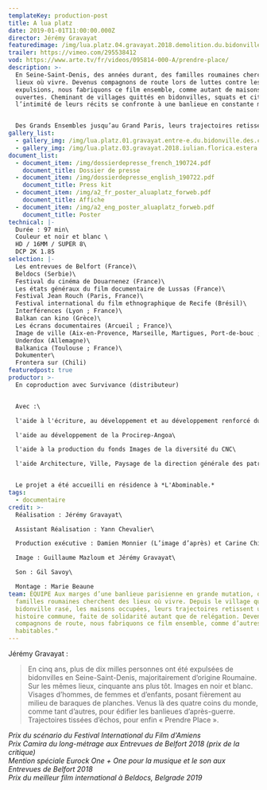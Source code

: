 ```yaml
---
templateKey: production-post
title: A lua platz
date: 2019-01-01T11:00:00.000Z
director: Jérémy Gravayat
featuredimage: /img/lua.platz.04.gravayat.2018.demolition.du.bidonville.de.saint-ouen.2017.jpg
trailer: https://vimeo.com/295538412
vod: https://www.arte.tv/fr/videos/095814-000-A/prendre-place/
description: >-
  En Seine-Saint-Denis, des années durant, des familles roumaines cherchent des
  lieux où vivre. Devenus compagnons de route lors de luttes contre les
  expulsions, nous fabriquons ce film ensemble, comme autant de maisons
  ouvertes. Cheminant de villages quittés en bidonvilles, squats et cités,
  l’intimité de leurs récits se confronte à une banlieue en constante mutation.


  Des Grands Ensembles jusqu’au Grand Paris, leurs trajectoires retissent une histoire commune, celle de solidarités habitantes refusant la relégation.
gallery_list:
  - gallery_img: /img/lua.platz.01.gravayat.entre-e.du.bidonville.des.coquetiers.bobigny.2017.jpg
  - gallery_img: /img/lua.platz.03.gravayat.2018.iulian.florica.estera.roumanie.2016.jpg
document_list:
  - document_item: /img/dossierdepresse_french_190724.pdf
    document_title: Dossier de presse
  - document_item: /img/dossierdepresse_english_190722.pdf
    document_title: Press kit
  - document_item: /img/a2_fr_poster_aluaplatz_forweb.pdf
    document_title: Affiche
  - document_item: /img/a2_eng_poster_aluaplatz_forweb.pdf
    document_title: Poster
technical: |-
  Durée : 97 min\
  Couleur et noir et blanc \
  HD / 16MM / SUPER 8\
  DCP 2K 1.85
selection: |-
  Les entrevues de Belfort (France)\
  Beldocs (Serbie)\
  Festival du cinéma de Douarnenez (France)\
  Les états généraux du film documentaire de Lussas (France)\
  Festival Jean Rouch (Paris, France)\
  Festival international du film ethnographique de Recife (Brésil)\
  Interférences (Lyon ; France)\
  Balkan can kino (Grèce)\
  Les écrans documentaires (Arcueil ; France)\
  Image de ville (Aix-en-Provence, Marseille, Martigues, Port-de-bouc ; France)\
  Underdox (Allemagne)\
  Balkanica (Toulouse ; France)\
  Dokumenter\
  Frontera sur (Chili)
featuredpost: true
productor: >-
  En coproduction avec Survivance (distributeur)


  Avec :\

  l'aide à l'écriture, au développement et au développement renforcé du Fonds d'Aide à l'Innovation du CNC\

  l'aide au développement de la Procirep-Angoa\

  l'aide à la production du fonds Images de la diversité du CNC\

  l'aide Architecture, Ville, Paysage de la direction générale des patrimoines - Sous-direction de l'architecture, de la qualité de construction et du cadre de vie (gérée par le CNC)


  Le projet a été accueilli en résidence à *L'Abominable.*
tags:
  - documentaire
credit: >-
  Réalisation : Jérémy Gravayat\

  Assistant Réalisation : Yann Chevalier\

  Production exécutive : Damien Monnier (L’image d’après) et Carine Chichkowsky (Survivance)\

  Image : Guillaume Mazloum et Jérémy Gravayat\

  Son : Gil Savoy\

  Montage : Marie Beaune
team: ÉQUIPE Aux marges d’une banlieue parisienne en grande mutation, quelques
  familles roumaines cherchent des lieux où vivre. Depuis le village quitté, le
  bidonville rasé, les maisons occupées, leurs trajectoires retissent une
  histoire commune, faite de solidarité autant que de relégation. Devenus
  compagnons de route, nous fabriquons ce film ensemble, comme d’autres espaces
  habitables."
---
```

Jérémy Gravayat :

> En cinq ans, plus de dix milles personnes ont été expulsées de bidonvilles en Seine-Saint-Denis, majoritairement d’origine Roumaine.
> Sur les mêmes lieux, cinquante ans plus tôt. Images en noir et blanc.
> Visages d’hommes, de femmes et d’enfants, posant fièrement au milieu de baraques de planches.
> Venus là des quatre coins du monde, comme tant d’autres, pour édifier les banlieues d’après-guerre.
> Trajectoires tissées d’échos, pour enfin « Prendre Place ».

*Prix du scénario du Festival International du Film d'Amiens*\
*Prix Camira du long-métrage aux Entrevues de Belfort 2018 (prix de la critique)\
Mention spéciale Eurock One + One pour la musique et le son aux Entrevues de Belfort 2018*\
*Prix du meilleur film international à Beldocs, Belgrade 2019*